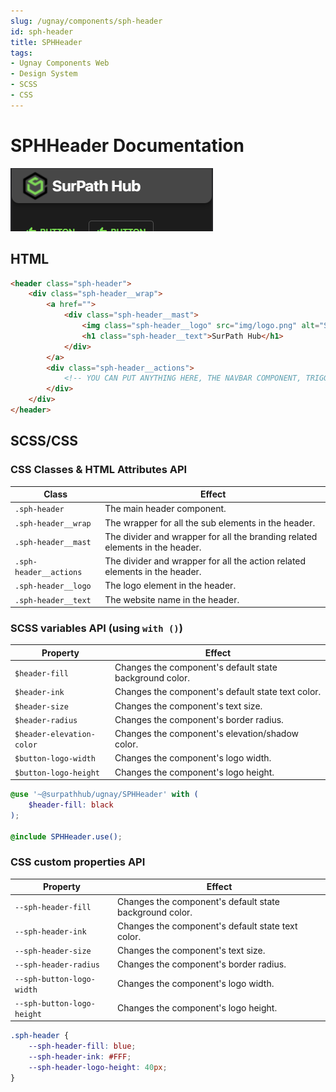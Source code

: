 ```yaml
---
slug: /ugnay/components/sph-header
id: sph-header
title: SPHHeader
tags:
- Ugnay Components Web
- Design System
- SCSS
- CSS
---
```


# SPHHeader Documentation

![img.png](_img/header.png)

## HTML

```html
<header class="sph-header">
    <div class="sph-header__wrap">
        <a href="">
            <div class="sph-header__mast">
                <img class="sph-header__logo" src="img/logo.png" alt="SPH Logo">
                <h1 class="sph-header__text">SurPath Hub</h1>
            </div>
        </a>
        <div class="sph-header__actions">
            <!-- YOU CAN PUT ANYTHING HERE, THE NAVBAR COMPONENT, TRIGGERS, CUSTOM ELEMENTS, ETC -->
        </div>
    </div>
</header>
```
## SCSS/CSS

### CSS Classes & HTML Attributes API

| Class | Effect |
|-------|--------|
| `.sph-header` | The main header component. |
| `.sph-header__wrap` | The wrapper for all the sub elements in the header. |
| `.sph-header__mast` | The divider and wrapper for all the branding related elements in the header. |
| `.sph-header__actions` | The divider and wrapper for all the action related elements in the header. |
| `.sph-header__logo` | The logo element in the header. |
| `.sph-header__text` | The website name in the header. |

### SCSS variables API (using `with ()`)

| Property | Effect |
|----------|--------|
| `$header-fill` | Changes the component's default state background color. |
| `$header-ink` | Changes the component's default state text color. |
| `$header-size` | Changes the component's text size. |
| `$header-radius` | Changes the component's border radius. |
| `$header-elevation-color` | Changes the component's elevation/shadow color.  |
| `$button-logo-width` | Changes the component's logo width. |
| `$button-logo-height` | Changes the component's logo height. |

```scss
@use '~@surpathhub/ugnay/SPHHeader' with (
    $header-fill: black
);

@include SPHHeader.use();
```

### CSS custom properties API

| Property | Effect |
|----------|--------|
| `--sph-header-fill` | Changes the component's default state background color. |
| `--sph-header-ink` | Changes the component's default state text color. |
| `--sph-header-size` | Changes the component's text size. |
| `--sph-header-radius` | Changes the component's border radius. |
| `--sph-button-logo-width` | Changes the component's logo width. |
| `--sph-button-logo-height` | Changes the component's logo height. |

```css
.sph-header {
    --sph-header-fill: blue;
    --sph-header-ink: #FFF;
    --sph-header-logo-height: 40px;
}
```
